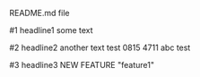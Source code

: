 README.md file

#1 headline1 
some text

#2 headline2
another text
test 0815
4711 abc test

#3 headline3
NEW FEATURE "feature1"
